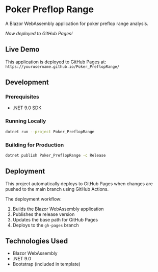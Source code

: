 # Poker Preflop Range

A Blazor WebAssembly application for poker preflop range analysis.

*Now deployed to GitHub Pages!*

## Live Demo

This application is deployed to GitHub Pages at: `https://yourusername.github.io/Poker_PreflopRange/`

## Development

### Prerequisites
- .NET 9.0 SDK

### Running Locally
```bash
dotnet run --project Poker_PreflopRange
```

### Building for Production
```bash
dotnet publish Poker_PreflopRange -c Release
```

## Deployment

This project automatically deploys to GitHub Pages when changes are pushed to the main branch using GitHub Actions.

The deployment workflow:
1. Builds the Blazor WebAssembly application
2. Publishes the release version
3. Updates the base path for GitHub Pages
4. Deploys to the `gh-pages` branch

## Technologies Used
- Blazor WebAssembly
- .NET 9.0
- Bootstrap (included in template)
